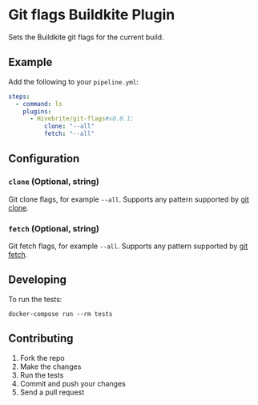 # Git flags Buildkite Plugin

Sets the Buildkite git flags for the current build.

## Example

Add the following to your `pipeline.yml`:

```yml
steps:
  - command: ls
    plugins:
      - Hivebrite/git-flags#v0.0.1:
          clone: "--all"
          fetch: "--all"
```

## Configuration

### `clone` (Optional, string)

Git clone flags, for example `--all`. Supports any pattern supported by [git clone](http://man7.org/linux/man-pages/man1/git-clone.1.html).

### `fetch` (Optional, string)

Git fetch flags, for example `--all`. Supports any pattern supported by [git fetch](http://man7.org/linux/man-pages/man1/git-fetch.1.html).

## Developing

To run the tests:

```shell
docker-compose run --rm tests
```

## Contributing

1. Fork the repo
2. Make the changes
3. Run the tests
4. Commit and push your changes
5. Send a pull request